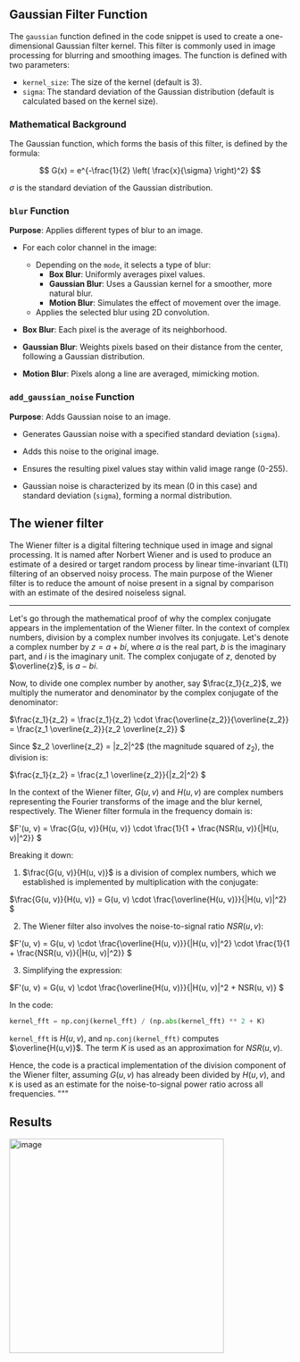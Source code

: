 ## Gaussian Filter Function

The `gaussian` function defined in the code snippet is used to create a one-dimensional Gaussian filter kernel. This filter is commonly used in image processing for blurring and smoothing images. The function is defined with two parameters:

- `kernel_size`: The size of the kernel (default is 3).
- `sigma`: The standard deviation of the Gaussian distribution (default is calculated based on the kernel size).

### Mathematical Background

The Gaussian function, which forms the basis of this filter, is defined by the formula:

$$ G(x) = e^{-\frac{1}{2} \left( \frac{x}{\sigma} \right)^2} $$

$\sigma$ is the standard deviation of the Gaussian distribution.

### `blur` Function
**Purpose**: Applies different types of blur to an image.

- For each color channel in the image:
  - Depending on the `mode`, it selects a type of blur:
    - **Box Blur**: Uniformly averages pixel values.
    - **Gaussian Blur**: Uses a Gaussian kernel for a smoother, more natural blur.
    - **Motion Blur**: Simulates the effect of movement over the image.
  - Applies the selected blur using 2D convolution.

- **Box Blur**: Each pixel is the average of its neighborhood.
- **Gaussian Blur**: Weights pixels based on their distance from the center, following a Gaussian distribution.
- **Motion Blur**: Pixels along a line are averaged, mimicking motion.

### `add_gaussian_noise` Function
**Purpose**: Adds Gaussian noise to an image.

- Generates Gaussian noise with a specified standard deviation (`sigma`).
- Adds this noise to the original image.
- Ensures the resulting pixel values stay within valid image range (0-255).

- Gaussian noise is characterized by its mean (0 in this case) and standard deviation (`sigma`), forming a normal distribution.


## The wiener filter

The Wiener filter is a digital filtering technique used in image and signal processing. It is named after Norbert Wiener and is used to produce an estimate of a desired or target random process by linear time-invariant (LTI) filtering of an observed noisy process. The main purpose of the Wiener filter is to reduce the amount of noise present in a signal by comparison with an estimate of the desired noiseless signal.

---

Let's go through the mathematical proof of why the complex conjugate appears in the implementation of the Wiener filter. In the context of complex numbers, division by a complex number involves its conjugate. Let's denote a complex number by $z = a + bi$, where $a$ is the real part, $b$ is the imaginary part, and $i$ is the imaginary unit. The complex conjugate of $z$, denoted by $\overline{z}$, is $a - bi$.

Now, to divide one complex number by another, say $\frac{z_1}{z_2}$, we multiply the numerator and denominator by the complex conjugate of the denominator:

$\frac{z_1}{z_2} = \frac{z_1}{z_2} \cdot \frac{\overline{z_2}}{\overline{z_2}} = \frac{z_1 \overline{z_2}}{z_2 \overline{z_2}} $

Since $z_2 \overline{z_2} = |z_2|^2$ (the magnitude squared of $z_2$), the division is:

$\frac{z_1}{z_2} = \frac{z_1 \overline{z_2}}{|z_2|^2} $

In the context of the Wiener filter, $G(u,v)$ and $H(u,v)$ are complex numbers representing the Fourier transforms of the image and the blur kernel, respectively. The Wiener filter formula in the frequency domain is:

$F'(u, v) = \frac{G(u, v)}{H(u, v)} \cdot \frac{1}{1 + \frac{NSR(u, v)}{|H(u, v)|^2}} $

Breaking it down:

1. $\frac{G(u, v)}{H(u, v)}$ is a division of complex numbers, which we established is implemented by multiplication with the conjugate:

$\frac{G(u, v)}{H(u, v)} = G(u, v) \cdot \frac{\overline{H(u, v)}}{|H(u, v)|^2} $

2. The Wiener filter also involves the noise-to-signal ratio $NSR(u, v)$:

$F'(u, v) = G(u, v) \cdot \frac{\overline{H(u, v)}}{|H(u, v)|^2} \cdot \frac{1}{1 + \frac{NSR(u, v)}{|H(u, v)|^2}} $

3. Simplifying the expression:

$F'(u, v) = G(u, v) \cdot \frac{\overline{H(u, v)}}{|H(u, v)|^2 + NSR(u, v)} $

In the code:

```python
kernel_fft = np.conj(kernel_fft) / (np.abs(kernel_fft) ** 2 + K)
```

`kernel_fft` is $H(u,v)$, and `np.conj(kernel_fft)` computes $\overline{H(u,v)}$. The term $K$ is used as an approximation for $NSR(u, v)$.

Hence, the code is a practical implementation of the division component of the Wiener filter, assuming $G(u,v)$ has already been divided by $H(u,v)$, and `K` is used as an estimate for the noise-to-signal power ratio across all frequencies.
"""

## Results

<img width="384" alt="image" src="https://github.com/dwipddalal/NeuralSight/assets/91228207/425c03ef-884d-47b7-97c7-48eaa39a7ae8">


